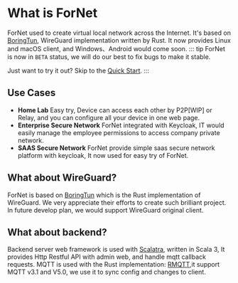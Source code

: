 # What is ForNet
ForNet used to create virtual local network across the Internet. It's based on [BoringTun](https://github.com/cloudflare/boringtun), WireGuard implementation written by Rust.
It now provides Linux and macOS client, and Windows、Android would come soon.
::: tip
ForNet is now in `BETA` status, we will do our best to fix bugs to make it stable.

Just want to try it out? Skip to the [Quick Start](./quick-start).
:::


## Use Cases
- **Home Lab**
Easy try, Device can access each other by P2P[WIP] or Relay, and you can configure all your device in one web page.
- **Enterprise Secure Network**
ForNet integrated with Keycloak, IT would easily manage the employee permissions to access company private network.
- **SAAS Secure Network**
ForNet provide simple saas secure network platform with keycloak, It now used for easy try of ForNet.

## What about WireGuard?
ForNet is based on [BoringTun](https://github.com/cloudflare/boringtun) which is the Rust implementation of WireGuard. We very appreciate their efforts to create such brilliant project.
In future develop plan, we would support WireGuard original client.
## What about backend?
Backend server web framework is used with [Scalatra](https://scalatra.org/), written in Scala 3, It provides Http Restful API with admin web, and handle mqtt callback requests.
MQTT is used with the Rust implementation: [RMQTT](https://github.com/rmqtt/rmqtt),it support MQTT v3.1 and V5.0, we use it to sync config and changes to client.